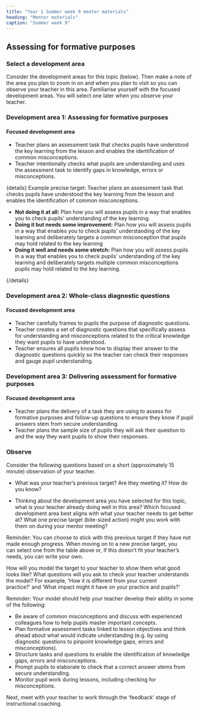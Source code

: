 ```yaml
---
title: "Year 1 Summer week 9 mentor materials"
heading: "Mentor materials"
caption: "Summer week 9"
---
```


## Assessing for formative purposes

### Select a development area

Consider the development areas for this topic (below). Then make a note of the area you plan to zoom in on and when you plan to visit so you can observe your teacher in this area. Familiarise yourself with the focused development areas. You will select one later when you observe your teacher.

### Development area 1: Assessing for formative purposes

#### Focused development area

- Teacher plans an assessment task that checks pupils have understood the key learning from the lesson and enables the identification of common misconceptions.
- Teacher intentionally checks what pupils are understanding and uses the assessment task to identify gaps in knowledge, errors or misconceptions.

{details}
Example precise target: Teacher plans an assessment task that checks pupils have understood the key learning from the lesson and enables the identification of common misconceptions.

- **Not doing it at all:** Plan how you will assess pupils in a way that enables you to check pupils' understanding of the key learning.
- **Doing it but needs some improvement:** Plan how you will assess pupils in a way that enables you to check pupils' understanding of the key learning and deliberately targets a common misconception that pupils may hold related to the key learning
- **Doing it well and needs some stretch:** Plan how you will assess pupils in a way that enables you to check pupils' understanding of the key learning and deliberately targets multiple common misconceptions pupils may hold related to the key learning.

{/details}

### Development area 2: Whole-class diagnostic questions

#### Focused development area

- Teacher carefully frames to pupils the purpose of diagnostic questions.
- Teacher creates a set of diagnostic questions that specifically assess for understanding and misconceptions related to the critical knowledge they want pupils to have understood.
- Teacher ensures all pupils know how to display their answer to the diagnostic questions quickly so the teacher can check their responses and gauge pupil understanding.

### Development area 3: Delivering assessment for formative purposes

#### Focused development area

- Teacher plans the delivery of a task they are using to assess for formative purposes and follow-up questions to ensure they know if pupil answers stem from secure understanding.
- Teacher plans the sample size of pupils they will ask their question to and the way they want pupils to show their responses.

### Observe

Consider the following questions based on a short (approximately 15 minute) observation of your teacher.

- What was your teacher’s previous target? Are they meeting it? How do you know?

- Thinking about the development area you have selected for this topic, what is your teacher already doing well in this area? Which focused development area best aligns with what your teacher needs to get better at? What one precise target (bite-sized action) might you work with them on during your mentor meeting?

Reminder: You can choose to stick with this previous target if they have not made enough progress. When moving on to a new precise target, you can select one from the table above or, if this doesn’t fit your teacher’s needs, you can write your own.

How will you model the target to your teacher to show them what good looks like? What questions will you ask to check your teacher understands the model? For example, ‘How it is different from your current practice?’ and ‘What impact might it have on your practice and pupils?’

Reminder: Your model should help your teacher develop their ability in some of the following:

- Be aware of common misconceptions and discuss with experienced colleagues how to help pupils master important concepts.
- Plan formative assessment tasks linked to lesson objectives and think ahead about what would indicate understanding (e.g. by using diagnostic questions to pinpoint knowledge gaps, errors and misconceptions).
- Structure tasks and questions to enable the identification of knowledge gaps, errors and misconceptions.
- Prompt pupils to elaborate to check that a correct answer stems from secure understanding.
- Monitor pupil work during lessons, including checking for misconceptions.

Next, meet with your teacher to work through the ‘feedback’ stage of instructional coaching.

